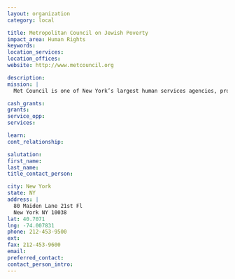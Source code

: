 ```yaml
---
layout: organization
category: local

title: Metropolitan Council on Jewish Poverty
impact_area: Human Rights
keywords: 
location_services: 
location_offices: 
website: http://www.metcouncil.org

description: 
mission: |
  Met Council is one of New York’s largest human services agencies, providing 100,000 New Yorkers with critical services in their fight against poverty each year. For 36 years, Met Council has been a defender and advocate for New Yorkers in need, and has raised awareness around the growing problem of Jewish poverty. With services ranging from domestic violence counseling to kosher food pantries to career training, Met Council helps individuals find immediate relief and lasting solutions.

cash_grants: 
grants: 
service_opp: 
services: 

learn: 
cont_relationship: 

salutation: 
first_name: 
last_name: 
title_contact_person: 

city: New York
state: NY
address: |
  80 Maiden Lane 21st Fl    
  New York NY 10038
lat: 40.7071
lng: -74.007831
phone: 212-453-9500
ext: 
fax: 212-453-9600
email: 
preferred_contact: 
contact_person_intro: 
---
```

